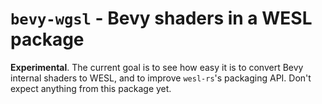 # `bevy-wgsl` - Bevy shaders in a WESL package

**Experimental**. The current goal is to see how easy it is to convert Bevy internal shaders to WESL, and to improve `wesl-rs`'s packaging API. Don't expect anything from this package yet.

